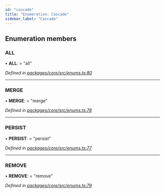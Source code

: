 ```yaml
---
id: "cascade"
title: "Enumeration: Cascade"
sidebar_label: "Cascade"
---
```


## Enumeration members

### ALL

•  **ALL**:  = "all"

*Defined in [packages/core/src/enums.ts:80](https://github.com/mikro-orm/mikro-orm/blob/4249b052e/packages/core/src/enums.ts#L80)*

___

### MERGE

•  **MERGE**:  = "merge"

*Defined in [packages/core/src/enums.ts:78](https://github.com/mikro-orm/mikro-orm/blob/4249b052e/packages/core/src/enums.ts#L78)*

___

### PERSIST

•  **PERSIST**:  = "persist"

*Defined in [packages/core/src/enums.ts:77](https://github.com/mikro-orm/mikro-orm/blob/4249b052e/packages/core/src/enums.ts#L77)*

___

### REMOVE

•  **REMOVE**:  = "remove"

*Defined in [packages/core/src/enums.ts:79](https://github.com/mikro-orm/mikro-orm/blob/4249b052e/packages/core/src/enums.ts#L79)*
